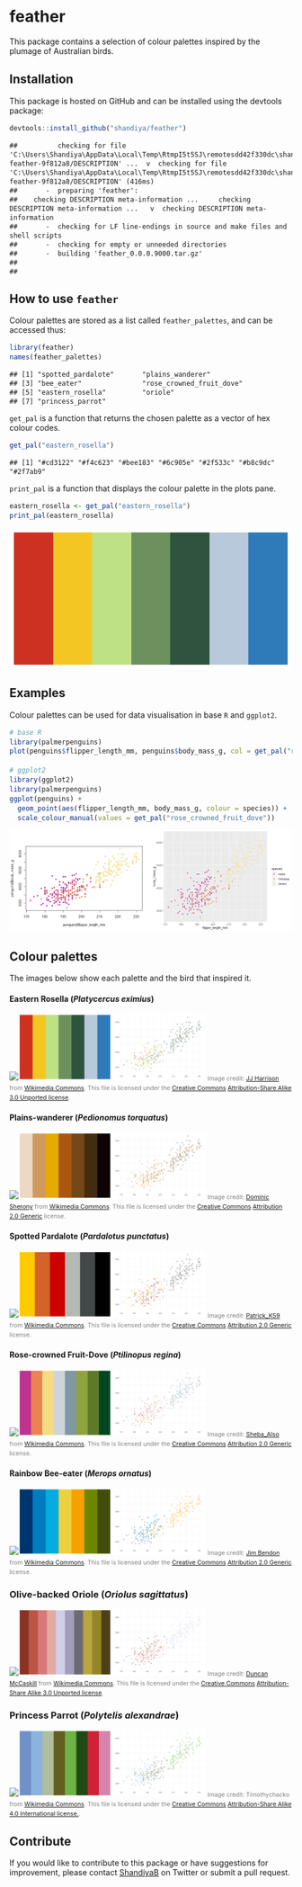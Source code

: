 feather
================

This package contains a selection of colour palettes inspired by the
plumage of Australian birds.

## Installation

This package is hosted on GitHub and can be installed using the devtools
package:

``` r
devtools::install_github("shandiya/feather")
```

    ##          checking for file 'C:\Users\Shandiya\AppData\Local\Temp\RtmpI5t5SJ\remotesdd42f330dc\shandiya-feather-9f812a8/DESCRIPTION' ...  v  checking for file 'C:\Users\Shandiya\AppData\Local\Temp\RtmpI5t5SJ\remotesdd42f330dc\shandiya-feather-9f812a8/DESCRIPTION' (416ms)
    ##       -  preparing 'feather':
    ##    checking DESCRIPTION meta-information ...     checking DESCRIPTION meta-information ...   v  checking DESCRIPTION meta-information
    ##       -  checking for LF line-endings in source and make files and shell scripts
    ##       -  checking for empty or unneeded directories
    ##       -  building 'feather_0.0.0.9000.tar.gz'
    ##      
    ## 

## How to use `feather`

Colour palettes are stored as a list called `feather_palettes`, and can
be accessed thus:

``` r
library(feather)
names(feather_palettes)
```

    ## [1] "spotted_pardalote"       "plains_wanderer"        
    ## [3] "bee_eater"               "rose_crowned_fruit_dove"
    ## [5] "eastern_rosella"         "oriole"                 
    ## [7] "princess_parrot"

`get_pal` is a function that returns the chosen palette as a vector of
hex colour codes.

``` r
get_pal("eastern_rosella")
```

    ## [1] "#cd3122" "#f4c623" "#bee183" "#6c905e" "#2f533c" "#b8c9dc" "#2f7ab9"

`print_pal` is a function that displays the colour palette in the plots
pane.

``` r
eastern_rosella <- get_pal("eastern_rosella")
print_pal(eastern_rosella)
```

<img src="README_files/figure-gfm/unnamed-chunk-5-1.png" style="display: block; margin: auto;" />

## Examples

Colour palettes can be used for data visualisation in base `R` and
`ggplot2`.

``` r
# base R
library(palmerpenguins)
plot(penguins$flipper_length_mm, penguins$body_mass_g, col = get_pal("rose_crowned_fruit_dove")[factor(penguins$species)], pch = 19)

# ggplot2
library(ggplot2)
library(palmerpenguins)
ggplot(penguins) +
  geom_point(aes(flipper_length_mm, body_mass_g, colour = species)) +
  scale_colour_manual(values = get_pal("rose_crowned_fruit_dove"))
```

<img src="README_files/figure-gfm/unnamed-chunk-6-1.png" width="50%" /><img src="README_files/figure-gfm/unnamed-chunk-6-2.png" width="50%" />

## Colour palettes

The images below show each palette and the bird that inspired it.

#### Eastern Rosella (*Platycercus eximius*)

<img src="https://upload.wikimedia.org/wikipedia/commons/thumb/3/33/Platycercus_eximius_diemenensis_male.jpg/320px-Platycercus_eximius_diemenensis_male.jpg" width="33%" /><img src="README_files/figure-gfm/rosella-2.png" width="33%" /><img src="README_files/figure-gfm/rosella-3.png" width="33%" />
<span style="color: grey; font-size: 8pt">Image credit: [JJ
Harrison](https://www.jjharrison.com.au/) from [Wikimedia
Commons](https://commons.wikimedia.org/wiki/File:Platycercus_eximius_diemenensis_male.jpg).
This file is licensed under the [Creative
Commons](https://en.wikipedia.org/wiki/Creative_Commons)
[Attribution-Share Alike 3.0 Unported
license](https://creativecommons.org/licenses/by-sa/3.0/deed.en).</span>

#### Plains-wanderer (*Pedionomus torquatus*)

<img src="https://upload.wikimedia.org/wikipedia/commons/1/1c/Plains-wanderer_%28Pedionomus_torquatus%29_7_%2830547426803%29.jpg" width="33%" /><img src="README_files/figure-gfm/pdubs-2.png" width="33%" /><img src="README_files/figure-gfm/pdubs-3.png" width="33%" />
<span style="color: grey; font-size: 8pt">Image credit: [Dominic
Sherony](https://www.flickr.com/people/9765210@N03) from [Wikimedia
Commons](https://commons.wikimedia.org/wiki/File:Plains-wanderer_\(Pedionomus_torquatus\)_7_\(30547426803\).jpg).
This file is licensed under the [Creative
Commons](https://en.wikipedia.org/wiki/Creative_Commons)
[Attribution 2.0
Generic](https://creativecommons.org/licenses/by/2.0/deed.en)
license.</span>

#### Spotted Pardalote (*Pardalotus punctatus*)

<img src="https://upload.wikimedia.org/wikipedia/commons/thumb/7/78/Spotted_Pardalote_%28Pardalotus_punctatus%29_male_%2819205338781%29.jpg/1024px-Spotted_Pardalote_%28Pardalotus_punctatus%29_male_%2819205338781%29.jpg" width="33%" /><img src="README_files/figure-gfm/spotty-2.png" width="33%" /><img src="README_files/figure-gfm/spotty-3.png" width="33%" />
<span style="color: grey; font-size: 8pt">Image credit:
[Patrick\_K59](https://www.flickr.com/people/63175631@N02) from
[Wikimedia
Commons](https://commons.wikimedia.org/wiki/File:Spotted_Pardalote_\(Pardalotus_punctatus\)_male_\(19205338781\).jpg).
This file is licensed under the [Creative
Commons](https://en.wikipedia.org/wiki/Creative_Commons)
[Attribution 2.0
Generic](https://creativecommons.org/licenses/by/2.0/deed.en)
license.</span>

#### Rose-crowned Fruit-Dove (*Ptilinopus regina*)

<img src="https://upload.wikimedia.org/wikipedia/commons/7/72/Rose_crowned_Fruit_Dove_at_Australia_Zoo-1_%289098717408%29.jpg" width="33%" /><img src="README_files/figure-gfm/sweetpea-2.png" width="33%" /><img src="README_files/figure-gfm/sweetpea-3.png" width="33%" />
<span style="color: grey; font-size: 8pt">Image credit:
[Sheba\_Also](https://www.flickr.com/people/34534185@N00) from
[Wikimedia
Commons](https://commons.m.wikimedia.org/wiki/File:Rose_crowned_Fruit_Dove_at_Australia_Zoo-1_\(9098717408\).jpg).
This file is licensed under the [Creative
Commons](https://en.wikipedia.org/wiki/Creative_Commons)
[Attribution 2.0
Generic](https://creativecommons.org/licenses/by/2.0/deed.en)
license.</span>

#### Rainbow Bee-eater (*Merops ornatus*)

<img src="https://upload.wikimedia.org/wikipedia/commons/2/26/Rainbow_bee_eater_%289847155264%29.jpg" width="33%" /><img src="README_files/figure-gfm/bee-eater-2.png" width="33%" /><img src="README_files/figure-gfm/bee-eater-3.png" width="33%" />
<span style="color: grey; font-size: 8pt">Image credit: [Jim
Bendon](https://www.flickr.com/people/77524419@N03) from [Wikimedia
Commons](https://commons.wikimedia.org/wiki/File:Rainbow_bee_eater_\(9847155264\).jpg).
This file is licensed under the [Creative
Commons](https://en.wikipedia.org/wiki/Creative_Commons)
[Attribution 2.0
Generic](https://creativecommons.org/licenses/by/2.0/deed.en)
license.</span>

### Olive-backed Oriole (*Oriolus sagittatus*)

<img src="https://upload.wikimedia.org/wikipedia/commons/8/82/Oriolus_sagittatus_-Canberra%2C_Australia-8a.jpg" width="33%" /><img src="README_files/figure-gfm/oriole-2.png" width="33%" /><img src="README_files/figure-gfm/oriole-3.png" width="33%" />
<span style="color: grey; font-size: 8pt">Image credit: [Duncan
McCaskill](https://get.google.com/albumarchive/pwa/duncan.mccaskill)
from [Wikimedia
Commons](https://commons.wikimedia.org/wiki/File:Oriolus_sagittatus_-Canberra,_Australia-8a.jpg).
This file is licensed under the [Creative
Commons](https://en.wikipedia.org/wiki/Creative_Commons)
[Attribution-Share Alike 3.0 Unported
license](https://creativecommons.org/licenses/by-sa/3.0/deed.en).</span>

### Princess Parrot (*Polytelis alexandrae*)

<img src="https://upload.wikimedia.org/wikipedia/commons/thumb/1/18/Princess_Parrot_HD_pic.JPG/640px-Princess_Parrot_HD_pic.JPG" width="33%" /><img src="README_files/figure-gfm/princess-2.png" width="33%" /><img src="README_files/figure-gfm/princess-3.png" width="33%" />
<span style="color: grey; font-size: 8pt">Image credit: Timothychacko
from [Wikimedia
Commons](https://commons.wikimedia.org/wiki/File:Princess_Parrot_HD_pic.JPG).
This file is licensed under the [Creative
Commons](https://en.wikipedia.org/wiki/Creative_Commons)
[Attribution-Share Alike 4.0 International
license.](https://creativecommons.org/licenses/by-sa/4.0/deed.en).</span>

## Contribute

If you would like to contribute to this package or have suggestions for
improvement, please contact [ShandiyaB](https://twitter.com/ShandiyaB)
on Twitter or submit a pull request.
